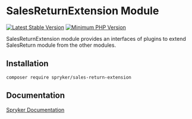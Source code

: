 # SalesReturnExtension Module
[![Latest Stable Version](https://poser.pugx.org/spryker/sales-return-extension/v/stable.svg)](https://packagist.org/packages/spryker/sales-return-extension)
[![Minimum PHP Version](https://img.shields.io/badge/php-%3E%3D%208.3-8892BF.svg)](https://php.net/)

SalesReturnExtension module provides an interfaces of plugins to extend SalesReturn module from the other modules.

## Installation

```
composer require spryker/sales-return-extension
```

## Documentation

[Spryker Documentation](https://docs.spryker.com)
